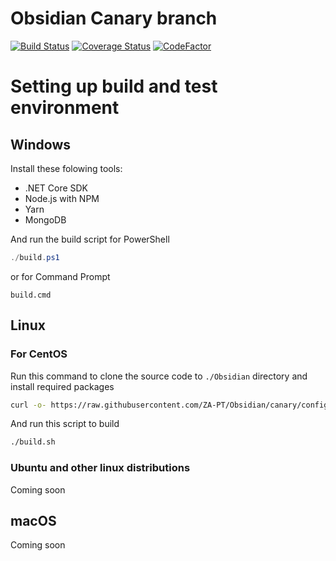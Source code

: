 # Obsidian Canary branch
[![Build Status](https://travis-ci.org/ZA-PT/Obsidian.svg?branch=canary)](https://travis-ci.org/ZA-PT/Obsidian)
[![Coverage Status](https://coveralls.io/repos/github/ZA-PT/Obsidian/badge.svg?branch=canary)](https://coveralls.io/github/ZA-PT/Obsidian?branch=canary)
[![CodeFactor](https://www.codefactor.io/repository/github/za-pt/obsidian/badge)](https://www.codefactor.io/repository/github/za-pt/obsidian)

# Setting up build and test environment
## Windows
Install these folowing tools:
- .NET Core SDK
- Node.js with NPM
- Yarn
- MongoDB

And run the build script for PowerShell
``` powershell
./build.ps1
```
or for Command Prompt
``` winbatch
build.cmd
```

## Linux
### For CentOS
Run this command to clone the source code to `./Obsidian` directory and install required packages
```bash
curl -o- https://raw.githubusercontent.com/ZA-PT/Obsidian/canary/configure_env/centos/configure_env.sh | bash
```
And run this script to build
```bash
./build.sh
```
### Ubuntu and other linux distributions
Coming soon

## macOS
Coming soon
